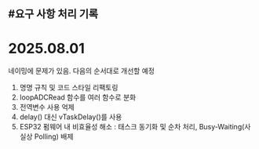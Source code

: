 #요구 사항 처리 기록
---

# 2025.08.01

네이밍에 문제가 있음. 다음의 순서대로 개선할 예정

1. 명명 규칙 및 코드 스타일 리팩토링
2. loopADCRead 함수를 여러 함수로 분화
3. 전역변수 사용 억제
4. delay() 대신 vTaskDelay()를 사용
5. ESP32 펌웨어 내 비효율성 해소 : 태스크 동기화 및 순차 처리, Busy-Waiting(사실상 Polling) 배제







